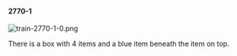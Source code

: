 #### 2770-1
![train-2770-1-0.png](https://github.com/lil-lab/nlvr/raw/master/nlvr/train/images/45/train-2770-1-0.png "train-2770-1-0.png")

There is a box with 4 items and a blue item beneath the item on top.